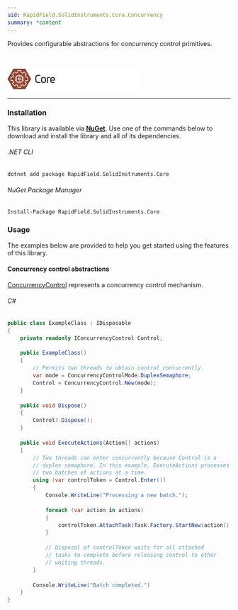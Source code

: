 ```yaml
---
uid: RapidField.SolidInstruments.Core.Concurrency
summary: *content
---
```


<!--
Copyright (c) RapidField LLC. Licensed under the MIT License. See LICENSE.txt in the project root for license information.
-->

Provides configurable abstractions for concurrency control primitives.

<br />

![Core label](../images/Label.Core.300w.png)
- - -

### Installation

This library is available via [**NuGet**](https://docs.microsoft.com/en-us/nuget/quickstart/install-and-use-a-package-in-visual-studio). Use one of the commands below to download and install the library and all of its dependencies.

###### .NET CLI

```shell
dotnet add package RapidField.SolidInstruments.Core
```

###### NuGet Package Manager

```shell
Install-Package RapidField.SolidInstruments.Core
```

### Usage

The examples below are provided to help you get started using the features of this library.

#### Concurrency control abstractions

[ConcurrencyControl](https://www.solidinstruments.com/api/RapidField.SolidInstruments.Core.Concurrency.ConcurrencyControl.html) represents a concurrency control mechanism.

###### C#

```csharp
public class ExampleClass : IDisposable
{
    private readonly IConcurrencyControl Control;

    public ExampleClass()
    {
        // Permits two threads to obtain control concurrently.
        var mode = ConcurrencyControlMode.DuplexSemaphore;
        Control = ConcurrencyControl.New(mode);
    }

    public void Dispose()
    {
        Control?.Dispose();
    }

    public void ExecuteActions(Action[] actions)
    {
        // Two threads can enter concurrently because Control is a
        // duplex semaphore. In this example, ExecuteActions processes
        // two batches of actions at a time.
        using (var controlToken = Control.Enter())
        {
            Console.WriteLine("Processing a new batch.");

            foreach (var action in actions)
            {
                controlToken.AttachTask(Task.Factory.StartNew(action));
            }

            // Disposal of controlToken waits for all attached
            // tasks to complete before releasing control to other
            // waiting threads.
        }

        Console.WriteLine("Batch completed.")
    }
}
```

<br />